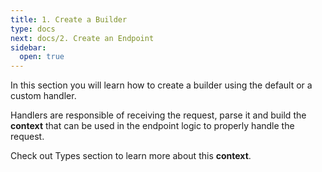 ```yaml
---
title: 1. Create a Builder
type: docs
next: docs/2. Create an Endpoint
sidebar:
  open: true
---
```



In this section you will learn how to create a builder using the default or a custom handler.

Handlers are responsible of receiving the request, parse it and build the **context** that can be used in the endpoint logic to properly handle the request.

Check out Types section to learn more about this **context**.
